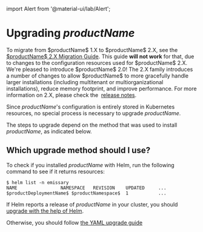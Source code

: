 import Alert from '@material-ui/lab/Alert';

# Upgrading $productName$

<Alert severity="warning">
  To migrate from $productName$ 1.X to $productName$ 2.X, see the <a href="../migrate-to-version-2">$productName$ 2.X Migration Guide</a>.
  This guide <b>will not work</b> for that, due to changes to the configuration resources used for $productName$ 2.X.
</Alert>

<Alert severity="info">
  We're pleased to introduce $productName$ 2.0! The 2.X family introduces a number of 
  changes to allow $productName$ to more gracefully handle larger installations
  (including multitenant or multiorganizational installations), reduce memory footprint,
  and improve performance. For more information on 2.X, please check the&nbsp;
  <a href="../../../release-notes">release notes</a>.
</Alert>

Since $productName$'s configuration is entirely stored in Kubernetes resources, no special process
is necessary to upgrade $productName$.

The steps to upgrade depend on the method that was used to install $productName$, as indicated below.

## Which upgrade method should I use?

To check if you installed $productName$ with Helm, run the following command to see if it returns resources:
```
$ helm list -n emissary
NAME            	NAMESPACE	REVISION	UPDATED     ...
$productDeploymentName$	$productNamespace$ 	1           ...
```

If Helm reports a release of $productName$ in your cluster, you should
[upgrade with the help of Helm](../helm/#upgrading-an-existing-installation).

Otherwise, you should follow [the YAML upgrade guide](../yaml-install/#install-or-upgrade-with-yaml)
